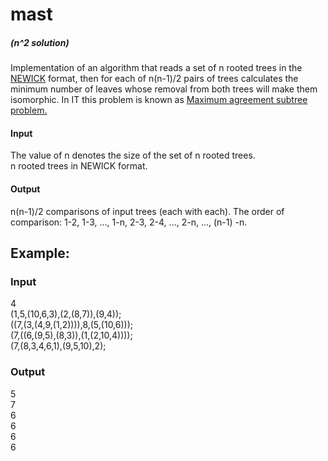 # mast
##### (n^2 solution)

Implementation of an algorithm that reads a set of n rooted trees in the [NEWICK](https://evolution.gs.washington.edu/phylip/newicktree.html "NEWICK") format, then for each of n(n-1)/2 pairs of trees calculates the minimum number of leaves whose removal from both trees will make them isomorphic.
In IT this problem is known as [Maximum agreement subtree problem.](https://en.wikipedia.org/wiki/Maximum_agreement_subtree_problem "Maximum agreement subtree problem.")

#### Input  
The value of n denotes the size of the set of n rooted trees.   
n rooted trees in NEWICK format.      
#### Output   
n(n-1)/2 comparisons of input trees (each with each). The order of comparison: 1-2, 1-3, ..., 1-n, 2-3, 2-4, ..., 2-n, ..., (n-1) -n.   

## Example:  
### Input   
4   
(1,5,(10,6,3),(2,(8,7)),(9,4));   
((7,(3,(4,9,(1,2)))),8,(5,(10,6)));   
(7,((6,(9,5),(8,3)),(1,(2,10,4))));   
(7,(8,3,4,6,1),(9,5,10),2);   
### Output   
5   
7   
6   
6   
6   
6   
